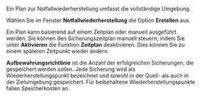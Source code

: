Ein Plan zur Notfallwiederherstellung umfasst die vollständige Umgebung.

Wählen Sie im Fenster **Notfallwiederherstellung** die Option **Erstellen** aus.

Ein Plan kann basierend auf einem Zeitplan oder manuell ausgeführt werden. Sie können den Sicherungszeitplan manuell steuern, indem Sie unter **Aktivieren** die Funktion **Zeitplan** deaktivieren. Dies können Sie zu einem späteren Zeitpunkt wieder ändern.

**Aufbewahrungsrichtlinie** ist die Anzahl der erfolgreichen Sicherungen, die gespeichert werden sollen. Jede Sicherung wird als Wiederherstellungspunkt bezeichnet und sowohl in der Quell- als auch in der Zielumgebung gespeichert. Für beibehaltene Wiederherstellungspunkte fallen Speicherkosten an.
